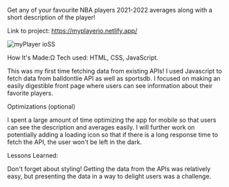Get any of your favourite NBA players 2021-2022 averages along with a short description of the player!

Link to project: https://myplayerio.netlify.app/

![myPlayer ioSS](https://user-images.githubusercontent.com/99927513/167507393-66039d6a-a166-41cc-94a2-79150ba5b6ad.png)

How It's Made:Ω
Tech used: HTML, CSS, JavaScript.

This was my first time fetching data from existing APIs! I used Javascript to fetch data from balldontlie API as well as sportsdb. I focused on making an easily digestible front page where users can see information about their favorite players.

Optimizations
(optional)

I spent a large amount of time optimizing the app for mobile so that users can see the description and averages easily. I will further work on potentially adding a loading icon so that if there is a long response time to fetch the API, the user won't be left in the dark.

Lessons Learned:

Don't forget about styling! Getting the data from the APIs was relatively easy, but presenting the data in a way to delight users was a challenge.
